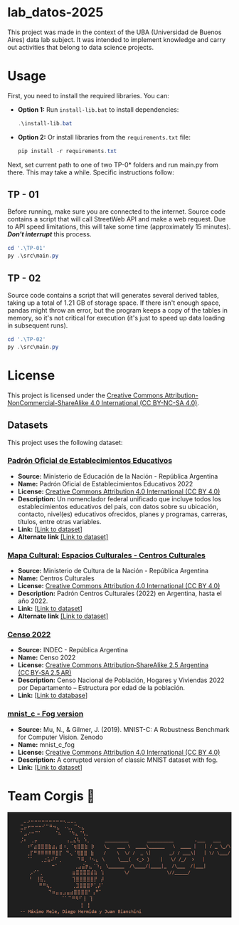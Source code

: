 # lab_datos-2025

This project was made in the context of the UBA (Universidad de Buenos Aires) data lab subject.
It was intended to implement knowledge and carry out activities that belong to data science projects.

# Usage

First, you need to install the required libraries. You can:
* **Option 1:** Run `install-lib.bat` to install dependencies:
    ```powershell
    .\install-lib.bat
    ```
* **Option 2:** Or install libraries from the `requirements.txt` file:
    ```powershell
    pip install -r requirements.txt
    ```
Next, set current path to one of two TP-0* folders and run main.py from there. This may take a while. Specific instructions follow:

## TP - 01
Before running, make sure you are connected to the internet. Source code contains a script that will call StreetWeb API and make a web request.
Due to API speed limitations, this will take some time (approximately 15 minutes).
***Don't interrupt*** this process.

```powershell
cd '.\TP-01'
py .\src\main.py
```

## TP - 02
Source code contains a script that will generates several derived tables, taking up a total of 1.21 GB of storage space.
If there isn't enough space, pandas might throw an error, but the program keeps a copy of the tables in memory, so it's not critical for execution (it's just to speed up data loading in subsequent runs).

```powershell
cd '.\TP-02'
py .\src\main.py
```


# License

This project is licensed under the [Creative Commons Attribution-NonCommercial-ShareAlike 4.0 International (CC BY-NC-SA 4.0)](https://creativecommons.org/licenses/by-nc-sa/4.0/).

## Datasets

This project uses the following dataset:

### [Padrón Oficial de Establecimientos Educativos](https://www.argentina.gob.ar/educacion/evaluacion-e-informacion-educativa/padron-oficial-de-establecimientos-educativos)

- **Source:** Ministerio de Educación de la Nación - República Argentina
- **Name:** Padrón Oficial de Establecimientos Educativos 2022
- **License:** [Creative Commons Attribution 4.0 International (CC BY 4.0)](https://creativecommons.org/licenses/by/4.0/)
- **Description:** Un nomenclador federal unificado que incluye todos los establecimientos educativos del país, con datos sobre su ubicación, contacto, nivel(es) educativos ofrecidos, planes y programas, carreras, títulos, entre otras variables.
- **Link:** [[Link to dataset](https://www.argentina.gob.ar/educacion/evaluacion-e-informacion-educativa/padron-oficial-de-establecimientos-educativos)]
- **Alternate link** [[Link to dataset]](https://www.datos.gob.ar/es/dataset/educacion-padron-oficial-establecimientos-educativos)

### [Mapa Cultural: Espacios Culturales - Centros Culturales](https://datos.gob.ar/dataset/cultura_37305de4-3cce-4d4b-9d9a-fec3ca61d09f)

- **Source:** Ministerio de Cultura de la Nación - República Argentina
- **Name:** Centros Culturales
- **License:** [Creative Commons Attribution 4.0 International (CC BY 4.0)](https://creativecommons.org/licenses/by/4.0/)
- **Description:** Padrón Centros Culturales (2022) en Argentina, hasta el año 2022.
- **Link:** [[Link to dataset](https://datos.gob.ar/dataset/cultura-mapa-cultural-espacios-culturales/archivo/cultura_0e9a431c-b4f7-455b-aa1a-f419b5740900)]
- **Alternate link** [[Link to dataset]](https://datos.gob.ar/dataset/cultura_37305de4-3cce-4d4b-9d9a-fec3ca61d09f)

### [Censo 2022](https://www.indec.gob.ar/indec/web/Nivel4-Tema-2-41-165)

- **Source:** INDEC - República Argentina
- **Name:** Censo 2022
- **License:** [Creative Commons Attribution‑ShareAlike 2.5 Argentina (CC BY‑SA 2.5 AR)](https://creativecommons.org/licenses/by-nc-sa/2.5/ar/deed.es)
- **Description:** Censo Nacional de Población, Hogares y Viviendas 2022 por Departamento – Estructura por edad de la población.
- **Link:** [[Link to database](https://redatam.indec.gob.ar/binarg/RpWebEngine.exe/Portal?BASE=CPV2022&lang=ESP)]

### [mnist_c - Fog version](https://zenodo.org/records/3239543)

- **Source:** Mu, N., & Gilmer, J. (2019). MNIST-C: A Robustness Benchmark for Computer Vision. Zenodo
- **Name:** mnist_c_fog
- **License:** [Creative Commons Attribution 4.0 International (CC BY 4.0)](https://creativecommons.org/licenses/by/4.0/)
- **Description:** A corrupted version of classic MNIST dataset with fog.
- **Link:** [[Link to dataset](https://zenodo.org/records/3239543/preview/mnist_c.zip?include_deleted=0#tree_item31)]

# Team Corgis :dog:

![Corgi](https://github.com/Juan-IB/lab_datos-2025/blob/11ef120cdff54ae8a3d6595c5c462c85628ad73c/corgi.png "Team Corgis")